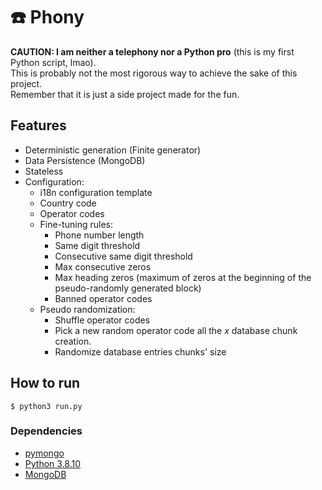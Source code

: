# ☎️ Phony

**CAUTION: I am neither a telephony nor a Python pro** (this is my first Python script, lmao).  
This is probably not the most rigorous way to achieve the sake of this project.  
Remember that it is just a side project made for the fun.  

## Features

- Deterministic generation (Finite generator)
- Data Persistence (MongoDB)
- Stateless
- Configuration:
    - i18n configuration template
    - Country code
    - Operator codes
    - Fine-tuning rules:
        - Phone number length
        - Same digit threshold
        - Consecutive same digit threshold
        - Max consecutive zeros
        - Max heading zeros (maximum of zeros at the beginning of the pseudo-randomly generated block)
        - Banned operator codes
    - Pseudo randomization:
        - Shuffle operator codes
        - Pick a new random operator code all the _x_ database chunk creation.
        - Randomize database entries chunks' size


## How to run

`$ python3 run.py`

### Dependencies

- [pymongo](https://pypi.org/project/pymongo/)
- [Python 3.8.10](https://www.python.org/)
- [MongoDB](https://www.mongodb.com/)
